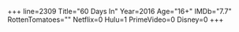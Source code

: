 +++
line=2309
Title="60 Days In"
Year=2016
Age="16+"
IMDb="7.7"
RottenTomatoes=""
Netflix=0
Hulu=1
PrimeVideo=0
Disney=0
+++

